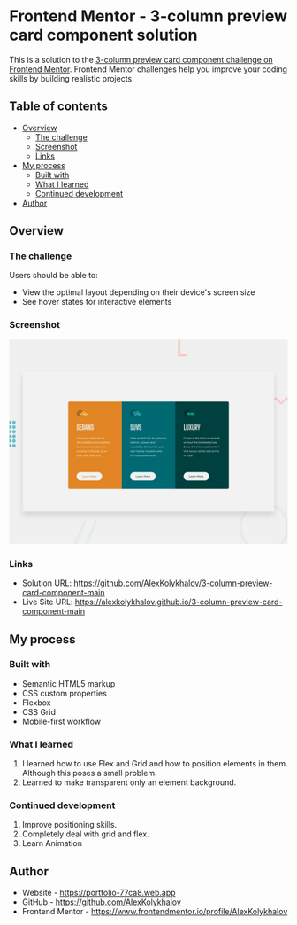 # Frontend Mentor - 3-column preview card component solution

This is a solution to the [3-column preview card component challenge on Frontend Mentor](https://www.frontendmentor.io/challenges/3column-preview-card-component-pH92eAR2-). Frontend Mentor challenges help you improve your coding skills by building realistic projects. 

## Table of contents

- [Overview](#overview)
  - [The challenge](#the-challenge)
  - [Screenshot](#screenshot)
  - [Links](#links)
- [My process](#my-process)
  - [Built with](#built-with)
  - [What I learned](#what-i-learned)
  - [Continued development](#continued-development)  
- [Author](#author)

## Overview

### The challenge

Users should be able to:

- View the optimal layout depending on their device's screen size
- See hover states for interactive elements

### Screenshot

![](./design/desktop-preview.jpg)

### Links

- Solution URL: https://github.com/AlexKolykhalov/3-column-preview-card-component-main
- Live Site URL: https://alexkolykhalov.github.io/3-column-preview-card-component-main

## My process

### Built with

- Semantic HTML5 markup
- CSS custom properties
- Flexbox
- CSS Grid
- Mobile-first workflow

### What I learned

1. I learned how to use Flex and Grid and how to position elements in them. Although this poses a small problem.
2. Learned to make transparent only аn element background.

### Continued development

1. Improve positioning skills. 
2. Completely deal with grid and flex.
3. Learn Animation

## Author

- Website - https://portfolio-77ca8.web.app
- GitHub - https://github.com/AlexKolykhalov
- Frontend Mentor - https://www.frontendmentor.io/profile/AlexKolykhalov